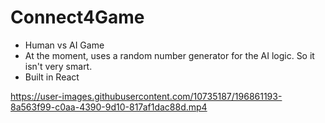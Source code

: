 # Connect4Game

- Human vs AI Game 
- At the moment, uses a random number generator for the AI logic. So it isn't very smart.
- Built in React  

https://user-images.githubusercontent.com/10735187/196861193-8a563f99-c0aa-4390-9d10-817af1dac88d.mp4

